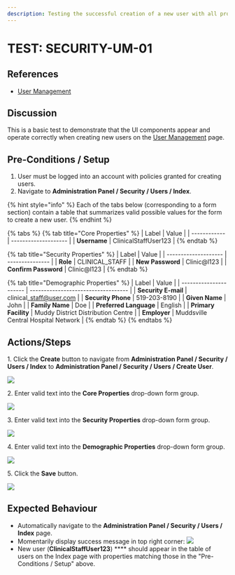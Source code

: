 ```yaml
---
description: Testing the successful creation of a new user with all properties specified.
---
```


# TEST: SECURITY-UM-01

## References

* [User Management](broken-reference)

## Discussion

This is a basic test to demonstrate that the UI components appear and operate correctly when creating new users on the [User Management](broken-reference) page.

## Pre-Conditions / Setup

1. User must be logged into an account with policies granted for creating users.
2. Navigate to **Administration Panel / Security / Users / Index**.

{% hint style="info" %}
Each of the tabs below (corresponding to a form section) contain a table that summarizes valid possible values for the form to create a new user.
{% endhint %}

{% tabs %}
{% tab title="Core Properties" %}
| Label        | Value                |
| ------------ | -------------------- |
| **Username** | ClinicalStaffUser123 |
{% endtab %}

{% tab title="Security Properties" %}
| Label                | Value           |
| -------------------- | --------------- |
| **Role**             | CLINICAL\_STAFF |
| **New Password**     | Clinic@l123     |
| **Confirm Password** | Clinic@l123     |
{% endtab %}

{% tab title="Demographic Properties" %}
| Label                  | Value                               |
| ---------------------- | ----------------------------------- |
| **Security E-mail**    | clinical\_staff@user.com            |
| **Security Phone**     | 519-203-8190                        |
| **Given Name**         | John                                |
| **Family Name**        | Doe                                 |
| **Preferred Language** | English                             |
| **Primary Facility**   | Muddy District Distribution Centre  |
| **Employer**           | Muddsville Central Hospital Network |
{% endtab %}
{% endtabs %}

## Actions/Steps

&#x20;   1\. Click the **Create** button to navigate from **Administration Panel / Security / Users / Index** to **Administration Panel / Security / Users / Create User**.

![](../../../../../../../.gitbook/assets/test1\_createbutton.png)&#x20;

&#x20;   2\. Enter valid text into the **Core Properties** drop-down form group.

![](../../../../../../../.gitbook/assets/test1\_coreproperties.png)

&#x20;   3\. Enter valid text into the **Security Properties** drop-down form group.

![](../../../../../../../.gitbook/assets/test1\_securityproperties.png)

&#x20;   4\. Enter valid text into the **Demographic Properties** drop-down form group.

![](../../../../../../../.gitbook/assets/test1\_demographicproperties.png)

&#x20;   5\. Click the **Save** button.

&#x20;   ![](../../../../../../../.gitbook/assets/test1\_savebutton.png)&#x20;

## Expected Behaviour

* Automatically navigate to the **Administration Panel / Security / Users / Index** page.
* Momentarily display success message in top right corner: ![](../../../../../../../.gitbook/assets/user\_successtoast.png)&#x20;
* New user (**ClinicalStaffUser123**) **** should appear in the table of users on the Index page with properties matching those in the "Pre-Conditions / Setup" above.

